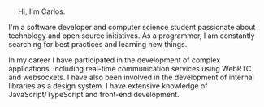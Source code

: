 <img src="https://media.giphy.com/media/hvRJCLFzcasrR4ia7z/giphy.gif" width="15px"> Hi, I'm Carlos.

I'm a software developer and computer science student passionate about technology and open source initiatives. As a programmer, I am constantly searching for best practices and learning new things.

In my career I have participated in the development of complex applications, including real-time communication services using WebRTC and websockets. I have also been involved in the development of internal libraries as a design system. I have extensive knowledge of JavaScript/TypeScript and front-end development.


